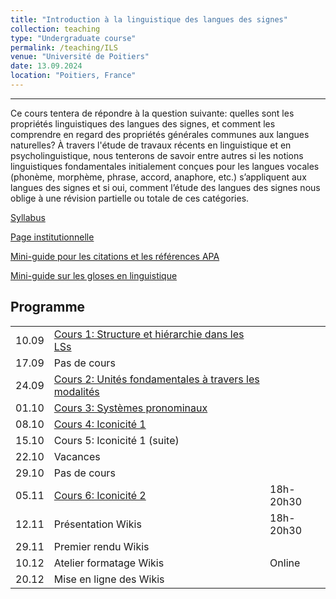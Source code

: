 ```yaml
---
title: "Introduction à la linguistique des langues des signes"
collection: teaching
type: "Undergraduate course"
permalink: /teaching/ILS
venue: "Université de Poitiers"
date: 13.09.2024
location: "Poitiers, France"
---
```


-----------------------------------------------------------------------------------------------

Ce cours tentera de répondre à la question suivante: quelles sont les propriétés linguistiques des langues des signes, et comment les comprendre en regard des propriétés générales communes aux langues naturelles? À travers l'étude de travaux récents en linguistique et en psycholinguistique, nous tenterons de savoir entre autres si les notions linguistiques fondamentales initialement conçues pour les langues vocales (phonème, morphème, phrase, accord, anaphore, etc.) s’appliquent aux langues des signes et si oui, comment l’étude des langues des signes nous oblige à une révision partielle ou totale de ces catégories.

[Syllabus](./ils/supports/Syllabus_LSF.pdf)

[Page institutionnelle](https://updago.univ-poitiers.fr/course/view.php?id=5881)

[Mini-guide pour les citations et les références APA](./ils/supports/APA.pdf)

[Mini-guide sur les gloses en linguistique](./ils/supports/Gloses.pdf)



## Programme

|   |                  |  |
|---|------------------|--|
| 10.09 | [Cours 1: Structure et hiérarchie dans les LSs](./ils/cours/Poitiers_LSF_Cours1.pdf)     | |
| 17.09 | Pas de cours | |
| 24.09 | [Cours 2: Unités fondamentales à travers les modalités](./ils/cours/Poitiers_LSF_Cours2.pdf)      | |
| 01.10 | [Cours 3: Systèmes pronominaux](./ils/cours/Poitiers_LSF_Cours3.pdf)      | |
| 08.10 | [Cours 4: Iconicité 1](./ils/cours/ISL_Iconicite.pdf)     | |
| 15.10 | Cours 5: Iconicité 1 (suite)     | |
| 22.10 | Vacances     | |
| 29.10 | Pas de cours | |
| 05.11 | [Cours 6: Iconicité 2](./ils/cours/ISL_Iconicite_2.pdf) | 18h-20h30 |
| 12.11 | Présentation Wikis  | 18h-20h30 |
| 29.11 | Premier rendu Wikis  |  |
| 10.12 | Atelier formatage Wikis  | Online |
| 20.12 | Mise en ligne des Wikis  | |
